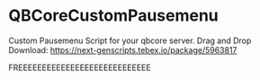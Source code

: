 # QBCoreCustomPausemenu
Custom Pausemenu Script for your qbcore server. Drag and Drop
Download: https://next-genscripts.tebex.io/package/5963817 




FREEEEEEEEEEEEEEEEEEEEEEEEEEEE
